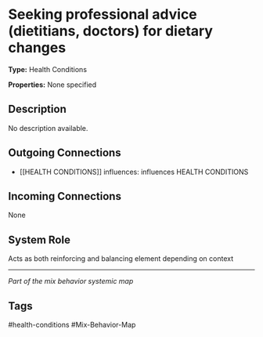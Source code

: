 # Seeking professional advice (dietitians, doctors) for dietary changes

**Type:** Health Conditions

**Properties:** None specified

## Description
No description available.

## Outgoing Connections
- [[HEALTH CONDITIONS]] influences: influences HEALTH CONDITIONS

## Incoming Connections
None

## System Role
Acts as both reinforcing and balancing element depending on context

---
*Part of the mix behavior systemic map*

## Tags
#health-conditions #Mix-Behavior-Map
